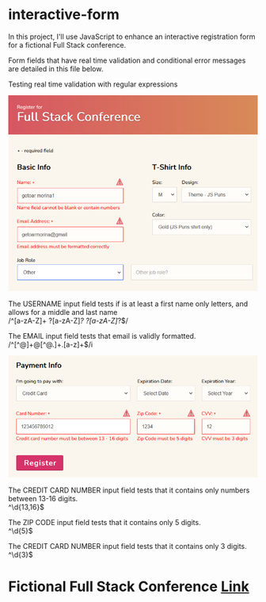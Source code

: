 # interactive-form
 
In this project, I'll use JavaScript to enhance an interactive registration form for a fictional Full Stack conference.

Form fields that have real time validation and conditional error messages are detailed in this file below.




Testing real time validation with regular expressions

![Page Screen](/img/Screenshot_1.png)

The USERNAME input field tests if is at least a first name only letters, and allows for a middle and last name<br />
/^[a-zA-Z]+ ?[a-zA-Z]*? ?[a-zA-Z]*?$/

The EMAIL input field tests that email is validly formatted.<br />
/^[^@]+@[^@.]+\.[a-z]+$/i

![Page Screen](/img/Screenshot_2.png)

The CREDIT CARD NUMBER input field tests that it contains only numbers between 13-16 digits.<br />
^\d{13,16}$

The ZIP CODE input field tests that it contains only 5 digits.<br />
^\d{5}$

The CREDIT CARD NUMBER input field tests that it contains only 3 digits.<br />
^\d{3}$



# Fictional Full Stack Conference [Link](https://getoarm.github.io/interactive-form/)